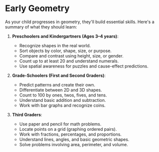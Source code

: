 # Early Geometry

 As your child progresses in geometry, they'll build essential skills. Here's a summary of what they should learn:

1. **Preschoolers and Kindergartners (Ages 3–4 years)**:
   - Recognize shapes in the real world.
   - Sort objects by color, shape, size, or purpose.
   - Compare and contrast using height, size, or gender.
   - Count up to at least 20 and understand numerals.
   - Use spatial awareness for puzzles and cause-effect predictions.

2. **Grade-Schoolers (First and Second Graders)**:
   - Predict patterns and create their own.
   - Differentiate between 2D and 3D shapes.
   - Count to 100 by ones, twos, fives, and tens.
   - Understand basic addition and subtraction.
   - Work with bar graphs and recognize coins.

3. **Third Graders**:
   - Use paper and pencil for math problems.
   - Locate points on a grid (graphing ordered pairs).
   - Work with fractions, percentages, and proportions.
   - Understand lines, angles, and basic geometric shapes.
   - Solve problems involving area, perimeter, and volume.